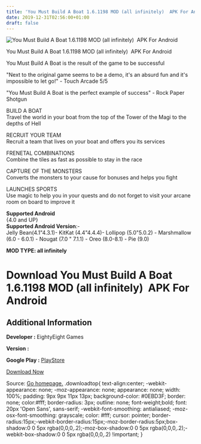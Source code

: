 ```yaml
---
title: 'You Must Build A Boat 1.6.1198 MOD (all infinitely)  APK For Android'
date: 2019-12-31T02:56:00+01:00
draft: false
---
```


![You Must Build A Boat 1.6.1198 MOD (all infinitely)  APK For Android](https://i1.wp.com/apkhome.net/wp-content/uploads/2019/11/You-Must-Build-A-Boat.png "You Must Build A Boat 1.6.1198 MOD (all infinitely)  APK For Android")

  

You Must Build A Boat 1.6.1198 MOD (all infinitely)  APK For Android

You Must Build A Boat is the result of the game to be successful

"Next to the original game seems to be a demo, it's an absurd fun and it's impossible to let go!" - Touch Arcade 5/5

"You Must Build A Boat is the perfect example of success" - Rock Paper Shotgun

BUILD A BOAT  
Travel the world in your boat from the top of the Tower of the Magi to the depths of Hell

RECRUIT YOUR TEAM  
Recruit a team that lives on your boat and offers you its services

FRENETAL COMBINATIONS  
Combine the tiles as fast as possible to stay in the race

CAPTURE OF THE MONSTERS  
Converts the monsters to your cause for bonuses and helps you fight

LAUNCHES SPORTS  
Use magic to help you in your quests and do not forget to visit your arcane room on board to improve it

**Supported Android**  
{4.0 and UP}  
**Supported Android Version**:-  
Jelly Bean(4.1"4.3.1)- KitKat (4.4"4.4.4)- Lollipop (5.0"5.0.2) - Marshmallow (6.0 - 6.0.1) - Nougat (7.0 " 7.1.1) - Oreo (8.0-8.1) - Pie (9.0)

**MOD TYPE: all infinitely**

Download You Must Build A Boat 1.6.1198 MOD (all infinitely)  APK For Android
==============================================================================

Additional Information
----------------------

**Developer :** EightyEight Games

**Version :**

**Google Play :** [PlayStore](https://play.google.com/store/apps/details?id=com.eightyeightgames.ymbab)

  

[Download Now](https://store4app.co/post/you-must-build-a-boat-1-6-1198-mod-all-infinitely-apk-for-android_1573931953)

  
Source: [Go homepage.](https://store4app.co/post/you-must-build-a-boat-1-6-1198-mod-all-infinitely-apk-for-android_1573931953) .downloadtop{ text-align:center; -webkit-appearance: none; -moz-appearance: none; appearance: none; width: 100%; padding: 9px 9px 11px 13px; background-color: #0EBD3F; border: none; color:#fff; border-radius: 3px; outline: none; font-weight;bold; font: 20px 'Open Sans', sans-serif; -webkit-font-smoothing: antialiased; -moz-osx-font-smoothing: grayscale; color: #fff; cursor: pointer; border-radius:15px;-webkit-border-radius:15px;-moz-border-radius:5px;box-shadow:0 0 5px rgba(0,0,0,.2);-moz-box-shadow:0 0 5px rgba(0,0,0,.2);-webkit-box-shadow:0 0 5px rgba(0,0,0,.2) !important; }